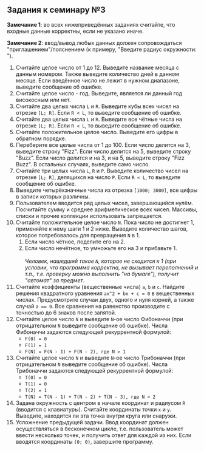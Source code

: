 ## Задания к семинару №3

**Замечание 1**: во всех нижеприведённых заданиях считайте, что входные данные корректны, если не указано иначе.

**Замечание 2**: ввод/вывод любых данных должен сопровождаться "приглашением"/пояснением (к примеру, "Введите радиус окружности: ").

1. Считайте целое число от 1 до 12. Выведите название месяца с данным номером. Также выведите количество дней в данном месяце. Если введённое число не лежит в нужном диапазоне, выведите сообщение об ошибке.
2. Считайте целое число - год. Выведите, является ли данный год високосным или нет.
3. Считайте два целых числа `L` и `R`. Выведите кубы всех чисел на отрезке `[L; R]`. Если `R < L`, то выведите сообщение об ошибке.
4. Считайте два целых числа `L` и `R`. Выведите все чётные числа на отрезке `[L; R]`. Если `R < L`, то выведите сообщение об ошибке.
5. Считайте положительное целое число. Выведите его цифры в обратном порядке.
6. Переберите все целые числа от 1 до 100. Если число делится на 3, выведите строку "Fizz". Если число делится на 5, выведите строку "Buzz". Если число делится и на 3, и на 5, выведите строку "Fizz Buzz". В остальных случаях, выведите само число.
7. Считайте три целых числа `L`, `R` и `P`. Выведите количество чисел на отрезке `[L; R]`, делящихся на число `P`. Если `R < L`, то выведите сообщение об ошибке.
8. Выведите четырёхзначные числа из отрезка `[1000; 3000]`, все цифры в записи которых различны.
9. Пользователем вводится ряд целых чисел, завершающийся нулём. Посчитайте сумму и среднее арифметическое всех чисел. Массивы, списки и прочие коллекции использовать запрещается.
10. Считайте положительное целое число `N`. Пока число не достигнет 1, применяйте к нему шаги 1 и 2 ниже. Выведите количество шагов, которое потребовалось для превращения `N` в 1.
    1. Если число чётное, поделите его на 2.
    2. Если число нечётное, то умножьте его на 3 и прибавьте 1.\
\
    *Человек, нашедший такое `N`, которое не сходится к 1 (при условии, что программа корректна, не вызывает переполнений и т.п., т.е. проверку можно выполнить "на бумаге"), получит "автомат" за предмет*.
11. Считайте коэффициенты (вещественные числа) `a`, `b` и `c`. Найдите решения квадратного уравнения `ax^2 + bx + c = 0` в вещественных числах. Предусмотрите случаи двух, одного и нуля корней, а также случай `a == 0`. Все сравнения на равенство производите с точностью до 6 знаков после запятой.
12. Считайте целое число `N` и выведите `N`-ое число Фибоначчи (при отрицательном `N` выведите сообщение об ошибке). Числа Фибоначчи задаются следующей рекуррентной формулой:
    * `F(0) = 0`
    * `F(1) = 1`
    * `F(N) = F(N - 1) + F(N - 2), где N > 1`
13. Считайте целое число `N` и выведите `N`-ое число Трибоначчи (при отрицательном `N` выведите сообщение об ошибке). Числа Трибоначчи задаются следующей рекуррентной формулой:
    * `T(0) = 0`
    * `T(1) = 0`
    * `T(2) = 1`
    * `T(N) = T(N - 1) + T(N - 2) + T(N - 3), где N > 2`
14. Задана окружность с центром в начале координат и радиусом `R` (вводится с клавиатуры). Считайте координаты точки `x` и `y`. Выведите, находится ли эта точка внутри круга или снаружи.
15. Усложнение предыдущей задачи. Ввод координат должен осуществляться в бесконечном цикле, т.е. пользователь может ввести несколько точек, и получить ответ для каждой из них. Если вводятся координаты `(0; 0)`, завершите программу.
